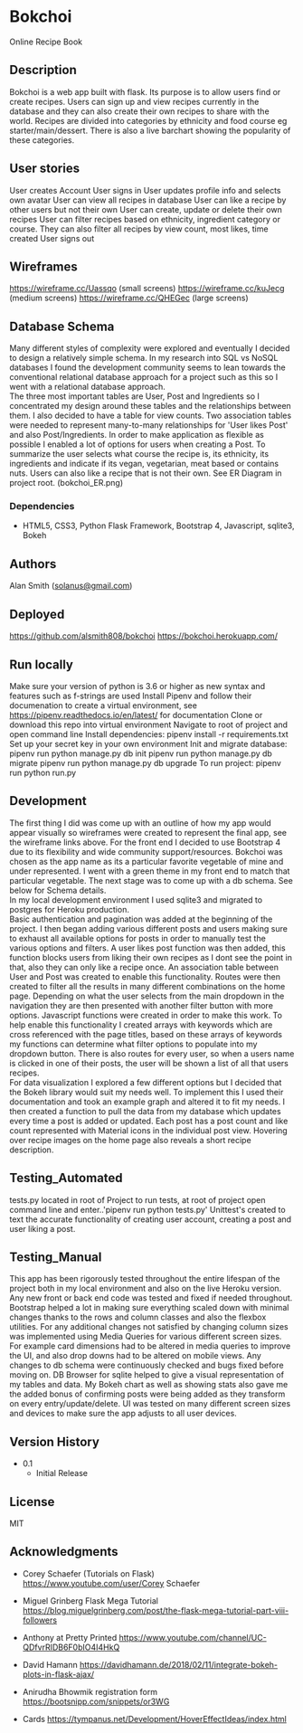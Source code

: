 # Bokchoi

Online Recipe Book

## Description

Bokchoi is a web app built with flask.  Its purpose is to allow users find or create recipes.  Users can sign up and view recipes currently in the database and they can also create their own recipes to share with the world.  Recipes are divided into categories by ethnicity and food course eg starter/main/dessert.  There is also a live barchart showing the popularity of these categories.


## User stories
User creates Account
User signs in
User updates profile info and selects own avatar
User can view all recipes in database
User can like a recipe by other users but not their own
User can create, update or delete their own recipes
User can filter recipes based on ethnicity, ingredient category or course.  They can also filter all recipes by view count, most likes, time created
User signs out


## Wireframes
https://wireframe.cc/Uassqo (small screens)
https://wireframe.cc/kuJecg (medium screens)
https://wireframe.cc/QHEGec (large screens)


## Database Schema
Many different styles of complexity were explored and eventually I decided to design a relatively simple schema. In my research into SQL vs NoSQL databases I found the development community seems to lean towards the conventional relational database approach for a project such as this so I went with a relational database approach.  
The three most important tables are User, Post and Ingredients so I concentrated my design around these tables and the relationships between them.  I also decided to have a table for view counts.  Two association tables were needed to represent many-to-many relationships for 'User likes Post' and also Post/Ingredients. In order to make application as flexible as possible I enabled a lot of options for users when creating a Post. To summarize the user selects what course the recipe is, its ethnicity, its ingredients and indicate if its vegan, vegetarian, meat based or contains nuts.  Users can also like a recipe that is not their own.  See ER Diagram in project root. (bokchoi_ER.png)


### Dependencies

* HTML5, CSS3, Python Flask Framework, Bootstrap 4, Javascript, sqlite3, Bokeh


## Authors

Alan Smith (solanus@gmail.com)

## Deployed

https://github.com/alsmith808/bokchoi
https://bokchoi.herokuapp.com/


## Run locally
Make sure your version of python is 3.6 or higher as new syntax and features such as f-strings are used
Install Pipenv and follow their documenation to create a virtual environment,
see https://pipenv.readthedocs.io/en/latest/ for documentation
Clone or download this repo into virtual environment
Navigate to root of project and open command line
Install dependencies: pipenv install -r requirements.txt
Set up your secret key in your own environment
Init and migrate database:
  pipenv run python manage.py db init
  pipenv run python manage.py db migrate
  pipenv run python manage.py db upgrade
To run project: pipenv run python run.py



## Development
The first thing I did was come up with an outline of how my app would appear visually so wireframes were created to represent the final app, see the wireframe links above.
For the front end I decided to use Bootstrap 4 due to its flexibility and wide community support/resources.
Bokchoi was chosen as the app name as its a particular favorite vegetable of mine and under represented. I went with a green theme in my front end to match that particular vegetable.
The next stage was to come up with a db schema.  See below for Schema details.  
In my local development environment I used sqlite3 and migrated to postgres for Heroku production.  
Basic authentication and pagination was added at the beginning of the project.
I then began adding various different posts and users making sure to exhaust all available options for posts in order to manually test the various options and filters.
A user likes post function was then added, this function blocks users from liking their own recipes as I dont see the point in that, also they can only like a recipe once.  An association table between User and Post was created to enable this functionality.  Routes were then created to filter all the results in many different combinations on the home page.  Depending on what the user selects from the main dropdown in the navigation they are then presented with another filter button with more options.  Javascript functions were created in order to make this work.  To help enable this functionality I created arrays with keywords which are cross referenced with the page titles, based on these arrays of keywords my functions can determine what filter options to populate into my dropdown button.  There is also routes for every user, so when a users name is clicked in one of their posts, the user will be shown a list of all that users recipes.  
For data visualization I explored a few different options but I decided that the Bokeh library would suit my needs well.  To implement this I used their documentation and took an example graph and altered it to fit my needs.  I then created a function to pull the data from my database which updates every time a post is added or updated.  Each post has a post count and like count represented with Material icons in the individual post view.  Hovering over recipe images on the home page also reveals a short recipe description.


## Testing_Automated
tests.py located in root of Project
to run tests, at root of project open command line and enter..'pipenv run python tests.py'
Unittest's created to text the accurate functionality of creating user account, creating a post and user liking a post.


## Testing_Manual
This app has been rigorously tested throughout the entire lifespan of the project both in my local environment and also on the live Heroku version. Any new front or back end code was tested and fixed if needed throughout.  Bootstrap helped a lot in making sure everything scaled down with minimal changes thanks to the rows and column classes and also the flexbox utilities.  For any additional changes not satisfied by changing column sizes was implemented using Media Queries for various different screen sizes.  For example card dimensions had to be altered in media queries to improve the UI, and also drop downs had to be altered on mobile views.  Any changes to db schema were continuously checked and bugs fixed before moving on.  DB Browser for sqlite helped to give a visual representation of my tables and data.  My Bokeh chart as well as showing stats also gave me the added bonus of confirming posts were being added as they transform on every entry/update/delete.  UI was tested on many different screen sizes and devices to make sure the app adjusts to all user devices.


## Version History

* 0.1
    * Initial Release

## License

MIT

## Acknowledgments

* Corey Schaefer (Tutorials on Flask)
https://www.youtube.com/user/Corey Schaefer

* Miguel Grinberg Flask Mega Tutorial
https://blog.miguelgrinberg.com/post/the-flask-mega-tutorial-part-viii-followers

* Anthony at Pretty Printed
https://www.youtube.com/channel/UC-QDfvrRIDB6F0bIO4I4HkQ

* David Hamann
https://davidhamann.de/2018/02/11/integrate-bokeh-plots-in-flask-ajax/

* Anirudha Bhowmik registration form
https://bootsnipp.com/snippets/or3WG

* Cards
https://tympanus.net/Development/HoverEffectIdeas/index.html
